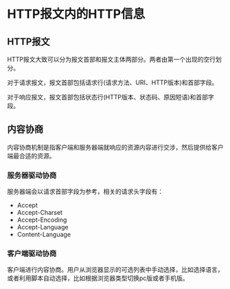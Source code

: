 # HTTP报文内的HTTP信息

## HTTP报文

HTTP报文大致可以分为报文首部和报文主体两部分。两者由第一个出现的空行划分。

对于请求报文，报文首部包括请求行(请求方法、URI、HTTP版本)和首部字段。

对于响应报文，报文首部包括状态行(HTTP版本、状态码、原因短语)和首部字段。

## 内容协商

内容协商机制是指客户端和服务器端就响应的资源内容进行交涉，然后提供给客户端最合适的资源。

### 服务器驱动协商

服务器端会以请求首部字段为参考，相关的请求头字段有：

* Accept
* Accept-Charset
* Accept-Encoding
* Accept-Language
* Content-Language

### 客户端驱动协商

客户端进行内容协商。用户从浏览器显示的可选列表中手动选择，比如选择语言，或者利用脚本自动选择，比如根据浏览器类型切换pc版或者手机版。

